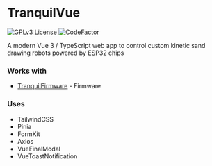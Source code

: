 
# TranquilVue

[![GPLv3 License](https://img.shields.io/badge/License-GPL%20v3-yellow.svg)](https://opensource.org/licenses/)
[![CodeFactor](https://www.codefactor.io/repository/github/acvigue/tranquilvue/badge/main)](https://www.codefactor.io/repository/github/acvigue/tranquilvue/overview/main)

A modern Vue 3 / TypeScript web app to control custom kinetic sand drawing robots powered by ESP32 chips

### Works with
- [TranquilFirmware](https://github.com/acvigue/TranquilFirmware) - Firmware

### Uses
- TailwindCSS
- Pinia
- FormKit
- Axios
- VueFinalModal
- VueToastNotification


